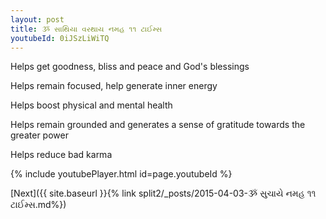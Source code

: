```yaml
---
layout: post
title: ૐ સાથિયા વરથાય નમહ ૧૧ ટાઈમ્સ
youtubeId: 0iJSzLiWiTQ
---
```

 
 
Helps get goodness, bliss and peace and God's blessings
 
Helps remain focused, help generate inner energy 
 
Helps boost physical and mental health 
 
Helps remain grounded and generates a sense of gratitude towards the greater power 
 
Helps reduce bad karma
 
 
 
 


{% include youtubePlayer.html id=page.youtubeId %}
 
[Next]({{ site.baseurl }}{% link  split2/_posts/2015-04-03-ૐ સુચાયે નમહ ૧૧ ટાઈમ્સ.md%})
 
